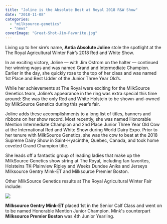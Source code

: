 ```yaml
---
title: "Joline is the Absolute Best at Royal 2018 R&W Show"
date: "2018-11-08"
categories: 
  - "milksource-genetics"
  - "news"
coverImage: "Great-Shot-Jim-Favorite.jpg"
---
```


Living up to her sire’s name, **Antia Absolute Joline** stole the spotlight at the The Royal Agricultural Winter Fair’s 2018 Red and White Show.

In an exciting victory, Joline — with Jim Ostrom on the halter — continued her winning ways and was named Grand and Intermediate Champion. Earlier in the day, she quickly rose to the top of her class and was named 1st Place and Best Udder of the Junior Three Year Old’s.

While her achievements at The Royal were exciting for the MilkSource Genetics team, Joline’s appearance in the ring was extra special this time around: She was the only Red and White Holstein to be shown-and-owned by MilkSource Genetics during this year’s fair.

Joline adds these accomplishments to a long list of titles, banners and ribbons on her show record. Most recently, she was named Honorable Mention Intermediate Champion and 2nd Place Junior Three Year Old Cow at the International Red and White Show during World Dairy Expo. Prior to her tenure with MilkSource Genetics, she was the cow to beat at the 2018 Supreme Dairy Show in Saint-Hyacinthe, Quebec, Canada, and took home coveted Grand Champion title.

She leads off a fantastic group of leading ladies that make up the MilkSource Genetics show string at The Royal, including fan favorites, Holsteins TK-Plainview Ripley and Weeks Dundee Anika and Jerseys Milksource Gentry Mink-ET and Milksource Premier Boston.

Other MilkSource Genetics results at The Royal Agricultural Winter Fair include:

![](http://milk-source.local/wp-content/uploads/2018/11/Mink-1st-Senior-Calf2-300x200.jpg)

**Milksource Gentry Mink-ET** placed 1st in the Senior Calf Class and went on to be named Honorable Mention Junior Champion. Mink's counterpart **Milksource Premier Boston** was 4th Junior Yearling.
